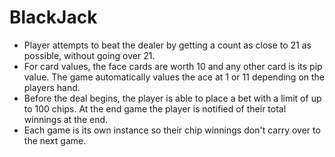 # **BlackJack**

- Player attempts to beat the dealer by getting a count as close to 21 as possible, without going over 21.
- For card values, the face cards are worth 10 and any other card is its pip value. The game automatically values the ace at 1 or 11 depending on the players hand.
- Before the deal begins, the player is able to place a bet with a limit of up to 100 chips. At the end game the player is notified of their total winnings at the end.
- Each game is its own instance so their chip winnings don't carry over to the next game.
